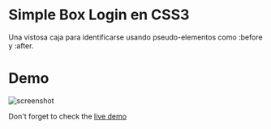 Simple Box Login en CSS3
===========

Una vistosa caja para identificarse usando pseudo-elementos como :before y :after.


Demo
====

![screenshot](http://oscarweb.com.ar/ejemplos/css3-box-login/thumb.jpg)

Don't forget to check the [live demo](http://oscarweb.com.ar/ejemplos/css3-box-login/)
